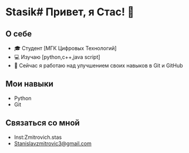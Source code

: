 # Stasik# Привет, я Стас! 👋

## О себе
- 🎓 Студент [МГК Цифровых Технологий]
- 💻 Изучаю [python,c++,java script]
- 🌱 Сейчас я работаю над улучшением своих навыков в Git и GitHub

## Мои навыки
- Python
- Git

## Связаться со мной
- Inst:Zmitrovich.stas
- Stanislavzmitrovic3@gmail.com
